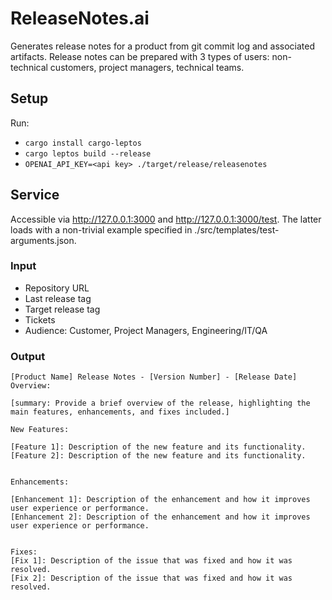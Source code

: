 # ReleaseNotes.ai

Generates release notes for a product from git commit log and associated artifacts. Release notes can be prepared with 3 types of users: non-technical customers, project managers, technical teams.

## Setup
Run:
- `cargo install cargo-leptos`
- `cargo leptos build --release`
- `OPENAI_API_KEY=<api key> ./target/release/releasenotes`

## Service 
Accessible via http://127.0.0.1:3000 and http://127.0.0.1:3000/test. The latter loads with a non-trivial example specified in ./src/templates/test-arguments.json.

### Input
- Repository URL
- Last release tag
- Target release tag
- Tickets
- Audience: Customer, Project Managers, Engineering/IT/QA

### Output
```template
[Product Name] Release Notes - [Version Number] - [Release Date]
Overview:

[summary: Provide a brief overview of the release, highlighting the main features, enhancements, and fixes included.]

New Features:

[Feature 1]: Description of the new feature and its functionality.
[Feature 2]: Description of the new feature and its functionality.


Enhancements:

[Enhancement 1]: Description of the enhancement and how it improves user experience or performance.
[Enhancement 2]: Description of the enhancement and how it improves user experience or performance.


Fixes:
[Fix 1]: Description of the issue that was fixed and how it was resolved.
[Fix 2]: Description of the issue that was fixed and how it was resolved.

```
